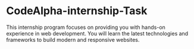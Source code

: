 # CodeAlpha-internship-Task
This internship program focuses on providing you with hands-on experience in web development. You will learn the latest technologies and frameworks to build modern and responsive websites.
